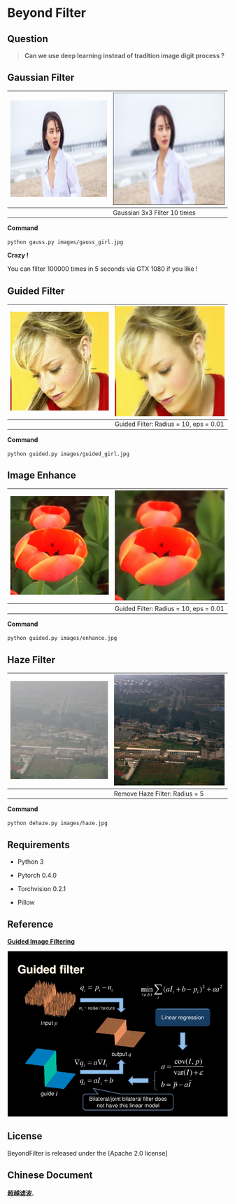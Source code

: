 Beyond Filter
====



Question
----
> **Can we use deep learning instead of tradition image digit process ?**



Gaussian Filter
----

| ![](images/gauss_girl.jpg) | ![](images/gauss_filter.jpg) |
| -------------------------- | ---------------------------- |
|                            | Gaussian 3x3 Filter 10 times |

**Command**

 `python gauss.py images/gauss_girl.jpg` 

**Crazy !**

You can filter 100000 times in 5 seconds via GTX 1080 if you like !



Guided Filter
----
| ![](images/guided_girl.jpg) | ![](images/guided_filter.jpg)          |
| --------------------------- | -------------------------------------- |
|                             | Guided Filter: Radius = 10, eps = 0.01 |

**Command**

 `python guided.py images/guided_girl.jpg`

Image Enhance
----

| ![](images/enhance.jpg) | ![](images/enhance_filter.jpg)         |
| ----------------------- | -------------------------------------- |
|                         | Guided Filter: Radius = 10, eps = 0.01 |

**Command**

 `python guided.py images/enhance.jpg`

## Haze Filter

| ![](images/haze.jpg) | ![](images/haze_filter.jpg)    |
| -------------------- | ------------------------------ |
|                      | Remove Haze Filter: Radius = 5 |

**Command**

`python dehaze.py images/haze.jpg` 



Requirements
----

- Python 3

- Pytorch 0.4.0

- Torchvision 0.2.1

- Pillow


Reference
----

[**Guided Image Filtering**](http://kaiminghe.com/eccv10/)

![](images/guidedfilter.png)



License
----

BeyondFilter is released under the [Apache 2.0 license]



Chinese Document
----
**超越滤波.**

